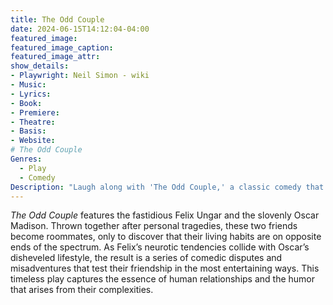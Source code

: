 ```yaml
---
title: The Odd Couple
date: 2024-06-15T14:12:04-04:00
featured_image:
featured_image_caption: 
featured_image_attr:
show_details: 
- Playwright: Neil Simon - wiki
- Music: 
- Lyrics: 
- Book: 
- Premiere: 
- Theatre: 
- Basis: 
- Website: 
# The Odd Couple
Genres:
  - Play
  - Comedy
Description: "Laugh along with 'The Odd Couple,' a classic comedy that brings together two mismatched roommates in a clash of lifestyles and hilarious antics."
---
```

*The Odd Couple* features the fastidious Felix Ungar and the slovenly Oscar Madison. Thrown together after personal tragedies, these two friends become roommates, only to discover that their living habits are on opposite ends of the spectrum. As Felix’s neurotic tendencies collide with Oscar’s disheveled lifestyle, the result is a series of comedic disputes and misadventures that test their friendship in the most entertaining ways. This timeless play captures the essence of human relationships and the humor that arises from their complexities.